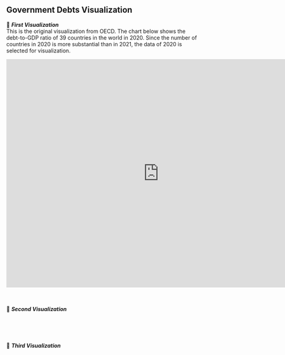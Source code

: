 ## Government Debts Visualization 

📍 **_First Visualization_**   
This is the original visualization from OECD. The chart below shows the debt-to-GDP ratio of 39 countries in the world in 2020. Since the number of countries in 2020 is more substantial than in 2021, the data of 2020 is selected for visualization.

<iframe src="https://data.oecd.org/chart/6XKb" width="800" height="600" style="border: 0" mozallowfullscreen="true" webkitallowfullscreen="true" allowfullscreen="true"><a href="https://data.oecd.org/chart/6XKb" target="_blank">OECD Chart: General government debt, Total, % of GDP, Annual, 2020</a></iframe> 
<br />
<br />
<br />
  
📍 **_Second Visualization_**  

<div class="flourish-embed flourish-chart" data-src="visualisation/12550634"><script src="https://public.flourish.studio/resources/embed.js"></script></div> 
<br />
<br />
<br />

📍 **_Third Visualization_**  





